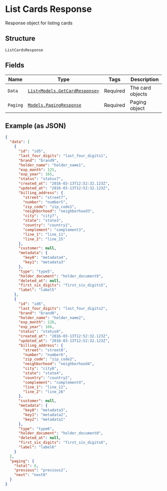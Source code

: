 
# List Cards Response

Response object for listing cards

## Structure

`ListCardsResponse`

## Fields

| Name | Type | Tags | Description |
|  --- | --- | --- | --- |
| `Data` | [`List<Models.GetCardResponse>`](/doc/models/get-card-response.md) | Required | The card objects |
| `Paging` | [`Models.PagingResponse`](/doc/models/paging-response.md) | Required | Paging object |

## Example (as JSON)

```json
{
  "data": [
    {
      "id": "id5",
      "last_four_digits": "last_four_digits1",
      "brand": "brand9",
      "holder_name": "holder_name1",
      "exp_month": 125,
      "exp_year": 165,
      "status": "status7",
      "created_at": "2016-03-13T12:52:32.123Z",
      "updated_at": "2016-03-13T12:52:32.123Z",
      "billing_address": {
        "street": "street7",
        "number": "number5",
        "zip_code": "zip_code1",
        "neighborhood": "neighborhood3",
        "city": "city7",
        "state": "state3",
        "country": "country1",
        "complement": "complement3",
        "line_1": "line_11",
        "line_2": "line_25"
      },
      "customer": null,
      "metadata": {
        "key0": "metadata4",
        "key1": "metadata3"
      },
      "type": "type5",
      "holder_document": "holder_document9",
      "deleted_at": null,
      "first_six_digits": "first_six_digits5",
      "label": "label5"
    },
    {
      "id": "id6",
      "last_four_digits": "last_four_digits2",
      "brand": "brand0",
      "holder_name": "holder_name2",
      "exp_month": 126,
      "exp_year": 166,
      "status": "status8",
      "created_at": "2016-03-13T12:52:32.123Z",
      "updated_at": "2016-03-13T12:52:32.123Z",
      "billing_address": {
        "street": "street8",
        "number": "number6",
        "zip_code": "zip_code2",
        "neighborhood": "neighborhood4",
        "city": "city8",
        "state": "state4",
        "country": "country2",
        "complement": "complement4",
        "line_1": "line_12",
        "line_2": "line_26"
      },
      "customer": null,
      "metadata": {
        "key0": "metadata3",
        "key1": "metadata2",
        "key2": "metadata1"
      },
      "type": "type6",
      "holder_document": "holder_document0",
      "deleted_at": null,
      "first_six_digits": "first_six_digits6",
      "label": "label6"
    }
  ],
  "paging": {
    "total": 6,
    "previous": "previous2",
    "next": "next8"
  }
}
```

